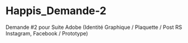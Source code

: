 # Happis_Demande-2
Demande #2 pour Suite Adobe (Identité Graphique / Plaquette / Post RS Instagram, Facebook / Prototype)
